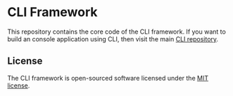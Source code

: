 # CLI Framework
This repository contains the core code of the CLI framework. If you want to build an console application using CLI, then visit the main [CLI repository](https://github.com/onemustcode/cli).

## License
The CLI framework is open-sourced software licensed under the [MIT license](https://opensource.org/licenses/MIT).